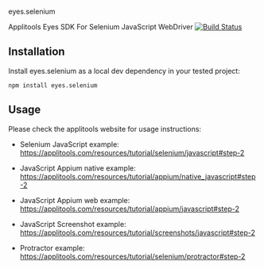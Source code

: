 
eyes.selenium

Applitools Eyes SDK For Selenium JavaScript WebDriver
[![Build Status](https://travis-ci.org/applitools/Eyes.Selenium.JavaScript.svg?branch=master)](https://travis-ci.org/applitools/Eyes.Selenium.JavaScript)

## Installation

Install eyes.selenium as a local dev dependency in your tested project:

    npm install eyes.selenium

## Usage

Please check the applitools website for usage instructions:

- Selenium JavaScript example: https://applitools.com/resources/tutorial/selenium/javascript#step-2

- JavaScript Appium native example: https://applitools.com/resources/tutorial/appium/native_javascript#step-2

- JavaScript Appium web example: https://applitools.com/resources/tutorial/appium/javascript#step-2

- JavaScript Screenshot example: https://applitools.com/resources/tutorial/screenshots/javascript#step-2

- Protractor example: https://applitools.com/resources/tutorial/selenium/protractor#step-2
